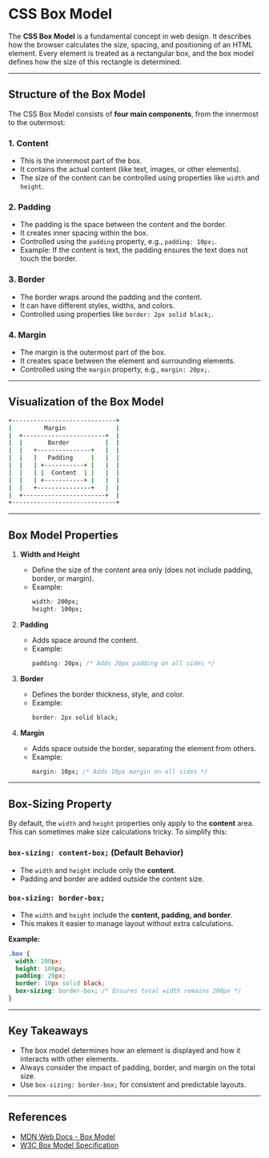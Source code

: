 # CSS Box Model

The **CSS Box Model** is a fundamental concept in web design. It describes how the browser calculates the size, spacing, and positioning of an HTML element. Every element is treated as a rectangular box, and the box model defines how the size of this rectangle is determined.

---

## Structure of the Box Model

The CSS Box Model consists of **four main components**, from the innermost to the outermost:

### 1. **Content**
- This is the innermost part of the box.
- It contains the actual content (like text, images, or other elements).
- The size of the content can be controlled using properties like `width` and `height`.

### 2. **Padding**
- The padding is the space between the content and the border.
- It creates inner spacing within the box.
- Controlled using the `padding` property, e.g., `padding: 10px;`.
- Example: If the content is text, the padding ensures the text does not touch the border.

### 3. **Border**
- The border wraps around the padding and the content.
- It can have different styles, widths, and colors.
- Controlled using properties like `border: 2px solid black;`.

### 4. **Margin**
- The margin is the outermost part of the box.
- It creates space between the element and surrounding elements.
- Controlled using the `margin` property, e.g., `margin: 20px;`.

---

## Visualization of the Box Model

```bash
+-----------------------------+
|         Margin              |
|  +-----------------------+  |
|  |       Border          |  |
|  |   +---------------+   |  |
|  |   |   Padding     |   |  |
|  |   | +-----------+ |   |  |
|  |   | |  Content  | |   |  |
|  |   | +-----------+ |   |  |
|  |   +---------------+   |  |
|  +-----------------------+  |
+-----------------------------+
```

---

## Box Model Properties

1. **Width and Height**
   - Define the size of the content area only (does not include padding, border, or margin).
   - Example: 
     ```css
     width: 200px;
     height: 100px;
     ```

2. **Padding**
   - Adds space around the content.
   - Example:
     ```css
     padding: 20px; /* Adds 20px padding on all sides */
     ```

3. **Border**
   - Defines the border thickness, style, and color.
   - Example:
     ```css
     border: 2px solid black;
     ```

4. **Margin**
   - Adds space outside the border, separating the element from others.
   - Example:
     ```css
     margin: 10px; /* Adds 10px margin on all sides */
     ```

---

## Box-Sizing Property

By default, the `width` and `height` properties only apply to the **content** area. This can sometimes make size calculations tricky. To simplify this:

### `box-sizing: content-box;` (Default Behavior)
- The `width` and `height` include only the **content**.
- Padding and border are added outside the content size.

### `box-sizing: border-box;`
- The `width` and `height` include the **content, padding, and border**.
- This makes it easier to manage layout without extra calculations.

**Example:**
```css
.box {
  width: 200px;
  height: 100px;
  padding: 20px;
  border: 10px solid black;
  box-sizing: border-box; /* Ensures total width remains 200px */
}
```

---

## Key Takeaways
- The box model determines how an element is displayed and how it interacts with other elements.
- Always consider the impact of padding, border, and margin on the total size.
- Use `box-sizing: border-box;` for consistent and predictable layouts.

---

## References
- [MDN Web Docs - Box Model](https://developer.mozilla.org/en-US/docs/Web/CSS/CSS_Box_Model)
- [W3C Box Model Specification](https://www.w3.org/TR/CSS2/box.html)